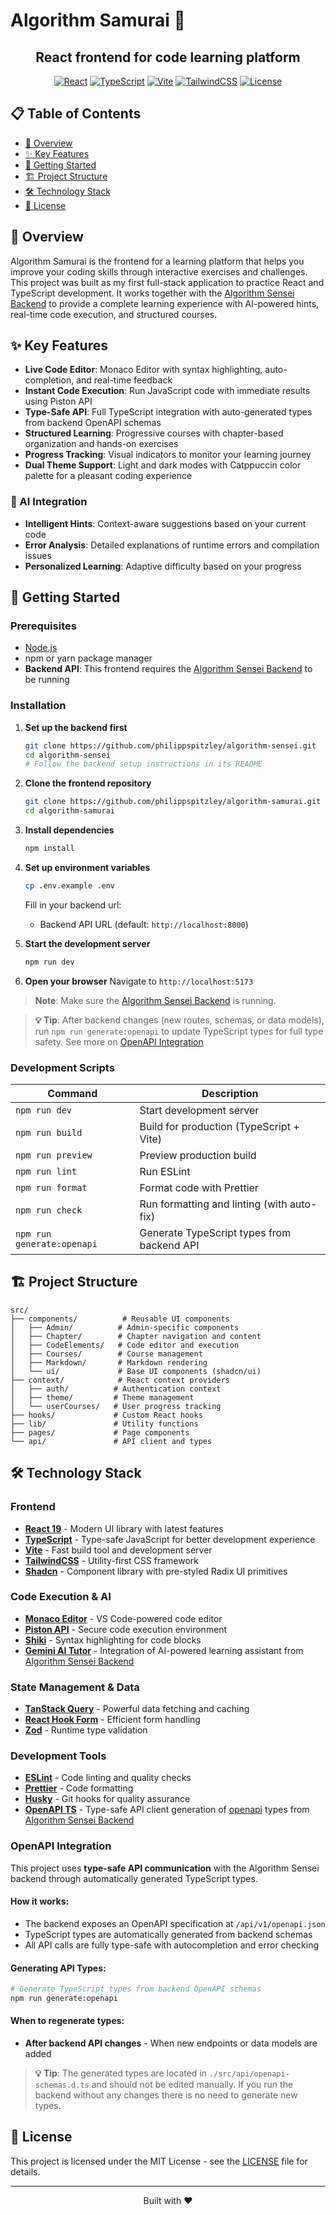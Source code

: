# Algorithm Samurai 🥷

<div align="center">
  
  
  <h2>React frontend for code learning platform</h2>
  
  [![React](https://img.shields.io/badge/React-19.0.0-58C4DC.svg)](https://reactjs.org/)
  [![TypeScript](https://img.shields.io/badge/TypeScript-5.7.2-3077C6.svg)](https://typescriptlang.org/)
  [![Vite](https://img.shields.io/badge/Vite-6.3.1-906CFE.svg)](https://vitejs.dev/)
  [![TailwindCSS](https://img.shields.io/badge/TailwindCSS-4.1.10-00BCFF.svg)](https://tailwindcss.com/)
  [![License](https://img.shields.io/badge/License-MIT-yellow.svg)](LICENSE)
</div>

## 📋 Table of Contents

- [🌟 Overview](#-overview)
- [✨ Key Features](#-key-features)
- [🚀 Getting Started](#-getting-started)
- [🏗️ Project Structure](#️-project-structure)
- [🛠️ Technology Stack](#️-technology-stack)
- [📝 License](#-license)

## 🌟 Overview

Algorithm Samurai is the frontend for a learning platform that helps you improve your coding skills through interactive exercises and challenges. This project was built as my first full-stack application to practice React and TypeScript development. It works together with the [Algorithm Sensei Backend](https://github.com/philippspitzley/algorithm-sensei.git) to provide a complete learning experience with AI-powered hints, real-time code execution, and structured courses.

## ✨ Key Features

- **Live Code Editor**: Monaco Editor with syntax highlighting, auto-completion, and real-time feedback
- **Instant Code Execution**: Run JavaScript code with immediate results using Piston API
- **Type-Safe API**: Full TypeScript integration with auto-generated types from backend OpenAPI schemas
- **Structured Learning**: Progressive courses with chapter-based organization and hands-on exercises
- **Progress Tracking**: Visual indicators to monitor your learning journey
- **Dual Theme Support**: Light and dark modes with Catppuccin color palette for a pleasant coding experience

### 🤖 AI Integration

- **Intelligent Hints**: Context-aware suggestions based on your current code
- **Error Analysis**: Detailed explanations of runtime errors and compilation issues
- **Personalized Learning**: Adaptive difficulty based on your progress

## 🚀 Getting Started

### Prerequisites

- [Node.js](https://nodejs.org/en)
- npm or yarn package manager
- **Backend API**: This frontend requires the [Algorithm Sensei Backend](https://github.com/philippspitzley/algorithm-sensei.git) to be running

### Installation

1. **Set up the backend first**

   ```bash
   git clone https://github.com/philippspitzley/algorithm-sensei.git
   cd algorithm-sensei
   # Follow the backend setup instructions in its README
   ```

2. **Clone the frontend repository**

   ```bash
   git clone https://github.com/philippspitzley/algorithm-samurai.git
   cd algorithm-samurai
   ```

3. **Install dependencies**

   ```bash
   npm install
   ```

4. **Set up environment variables**

   ```bash
   cp .env.example .env
   ```

   Fill in your backend url:

   - Backend API URL (default: `http://localhost:8000`)

5. **Start the development server**

   ```bash
   npm run dev
   ```

6. **Open your browser**
   Navigate to `http://localhost:5173`

> **Note**: Make sure the [Algorithm Sensei Backend](https://github.com/philippspitzley/algorithm-sensei.git) is running.

> **💡 Tip**: After backend changes (new routes, schemas, or data models), run `npm run generate:openapi` to update TypeScript types for full type safety. See more on [OpenAPI Integration](#openapi-integration)

### Development Scripts

| Command                    | Description                                |
| -------------------------- | ------------------------------------------ |
| `npm run dev`              | Start development server                   |
| `npm run build`            | Build for production (TypeScript + Vite)   |
| `npm run preview`          | Preview production build                   |
| `npm run lint`             | Run ESLint                                 |
| `npm run format`           | Format code with Prettier                  |
| `npm run check`            | Run formatting and linting (with auto-fix) |
| `npm run generate:openapi` | Generate TypeScript types from backend API |

## 🏗️ Project Structure

```
src/
├── components/          # Reusable UI components
│   ├── Admin/          # Admin-specific components
│   ├── Chapter/        # Chapter navigation and content
│   ├── CodeElements/   # Code editor and execution
│   ├── Courses/        # Course management
│   ├── Markdown/       # Markdown rendering
│   └── ui/             # Base UI components (shadcn/ui)
├── context/            # React context providers
│   ├── auth/          # Authentication context
│   ├── theme/         # Theme management
│   └── userCourses/   # User progress tracking
├── hooks/             # Custom React hooks
├── lib/               # Utility functions
├── pages/             # Page components
└── api/               # API client and types
```

## 🛠️ Technology Stack

### Frontend

- **[React 19](https://reactjs.org/)** - Modern UI library with latest features
- **[TypeScript](https://typescriptlang.org/)** - Type-safe JavaScript for better development experience
- **[Vite](https://vitejs.dev/)** - Fast build tool and development server
- **[TailwindCSS](https://tailwindcss.com/)** - Utility-first CSS framework
- **[Shadcn](https://ui.shadcn.com/)** - Component library with pre-styled Radix UI primitives

### Code Execution & AI

- **[Monaco Editor](https://www.npmjs.com/package/@monaco-editor/react)** - VS Code-powered code editor
- **[Piston API](https://github.com/engineer-man/piston)** - Secure code execution environment
- **[Shiki](https://shiki.style/)** - Syntax highlighting for code blocks
- **[Gemini AI Tutor](https://ai.google.dev/)** - Integration of AI-powered learning assistant from [Algorithm Sensei Backend](https://github.com/philippspitzley/algorithm-sensei.git)

### State Management & Data

- **[TanStack Query](https://tanstack.com/query/latest)** - Powerful data fetching and caching
- **[React Hook Form](https://react-hook-form.com/)** - Efficient form handling
- **[Zod](https://zod.dev/)** - Runtime type validation

### Development Tools

- **[ESLint](https://eslint.org/)** - Code linting and quality checks
- **[Prettier](https://prettier.io/)** - Code formatting
- **[Husky](https://typicode.github.io/husky/)** - Git hooks for quality assurance
- **[OpenAPI TS](https://swagger.io/specification/)** - Type-safe API client generation of [openapi](https://www.openapis.org/) types from [Algorithm Sensei Backend](https://github.com/philippspitzley/algorithm-sensei.git)

### OpenAPI Integration

This project uses **type-safe API communication** with the Algorithm Sensei backend through automatically generated TypeScript types.

#### How it works:

- The backend exposes an OpenAPI specification at `/api/v1/openapi.json`
- TypeScript types are automatically generated from backend schemas
- All API calls are fully type-safe with autocompletion and error checking

#### Generating API Types:

```bash
# Generate TypeScript types from backend OpenAPI schemas
npm run generate:openapi
```

#### When to regenerate types:

- **After backend API changes** - When new endpoints or data models are added

> **💡 Tip**: The generated types are located in `./src/api/openapi-schemas.d.ts` and should not be edited manually. If you run the backend without any changes there is no need to generate new types.

## 📝 License

This project is licensed under the MIT License - see the [LICENSE](LICENSE) file for details.

---

<div align="center">
  <p>Built with ❤️</p>
</div>
